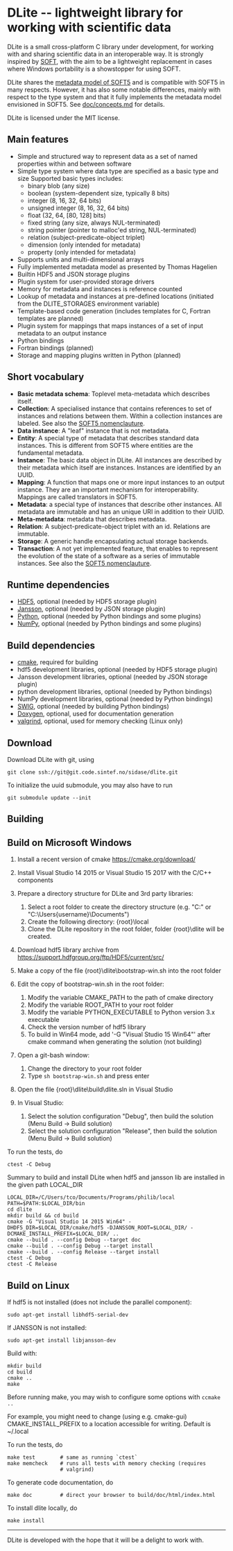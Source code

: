 DLite -- lightweight library for working with scientific data
=============================================================
DLite is a small cross-platform C library under development, for
working with and sharing scientific data in an interoperable way.  It
is strongly inspired by [SOFT][1], with the aim to be a lightweight
replacement in cases where Windows portability is a showstopper for
using SOFT.

DLite shares the [metadata model of SOFT5][2] and is compatible with
SOFT5 in many respects.  However, it has also some notable
differences, mainly with respect to the type system and that it fully
implements the metadata model envisioned in SOFT5.
See [doc/concepts.md](doc/concepts.md) for details.

DLite is licensed under the MIT license.


Main features
-------------
  - Simple and structured way to represent data as a set of named properties
    within and between software
  - Simple type system where data type are specified as a basic type and size
    Supported basic types includes:
      - binary blob (any size)
      - boolean (system-dependent size, typically 8 bits)
      - integer (8, 16, 32, 64 bits)
      - unsigned integer (8, 16, 32, 64 bits)
      - float (32, 64, [80, 128] bits)
      - fixed string (any size, always NUL-terminated)
      - string pointer (pointer to malloc'ed string, NUL-terminated)
      - relation (subject-predicate-object triplet)
      - dimension (only intended for metadata)
      - property (only intended for metadata)
  - Supports units and multi-dimensional arrays
  - Fully implemented metadata model as presented by Thomas Hagelien
  - Builtin HDF5 and JSON storage plugins
  - Plugin system for user-provided storage drivers
  - Memory for metadata and instances is reference counted
  - Lookup of metadata and instances at pre-defined locations (initiated
    from the DLITE_STORAGES environment variable)
  - Template-based code generation (includes templates for C, Fortran
    templates are planned)
  - Plugin system for mappings that maps instances of a set of input metadata
    to an output instance
  - Python bindings
  - Fortran bindings (planned)
  - Storage and mapping plugins written in Python (planned)


Short vocabulary
----------------
  - **Basic metadata schema**: Toplevel meta-metadata which describes itself.
  - **Collection**: A specialised instance that contains references to set
    of instances and relations between them.  Within a collection instances
    are labeled.  See also the [SOFT5 nomenclauture][SOFT5_nomenclauture].
  - **Data instance**: A "leaf" instance that is not metadata.
  - **Entity**: A special type of metadata that describes standard data
    instances.  This is different from SOFT5 where entities are the
    fundamental metadata.
  - **Instance**: The basic data object in DLite.  All instances are described
    by their metadata which itself are instances.  Instances are identified
    by an UUID.
  - **Mapping**: A function that maps one or more input instances to an
    output instance.  They are an important mechanism for interoperability.
    Mappings are called translators in SOFT5.
  - **Metadata**: a special type of instances that describe other instances.
    All metadata are immutable and has an unique URI in addition to their
    UUID.
  - **Meta-metadata**: metadata that describes metadata.
  - **Relation**: A subject-predicate-object triplet with an id. Relations
    are immutable.
  - **Storage**: A generic handle encapsulating actual storage backends.
  - **Transaction**: A not yet implemented feature, that enables to
    represent the evolution of the state of a software as a series of
    immutable instances.  See also the
    [SOFT5 nomenclauture][SOFT5_nomenclauture].


Runtime dependencies
--------------------
  - [HDF5][3], optional (needed by HDF5 storage plugin)
  - [Jansson][4], optional (needed by JSON storage plugin)
  - [Python][5], optional (needed by Python bindings and some plugins)
  - [NumPy][6], optional (needed by Python bindings and some plugins)


Build dependencies
------------------
  - [cmake][7], required for building
  - hdf5 development libraries, optional (needed by HDF5 storage plugin)
  - Jansson development libraries, optional (needed by JSON storage plugin)
  - python development libraries, optional (needed by Python bindings)
  - NumPy development libraries, optional (needed by Python bindings)
  - [SWIG][8], optional (needed by building Python bindings)
  - [Doxygen][9], optional, used for documentation generation
  - [valgrind][10], optional, used for memory checking (Linux only)


Download
--------
Download DLite with git, using

    git clone ssh://git@git.code.sintef.no/sidase/dlite.git

To initialize the uuid submodule, you may also have to run

    git submodule update --init


Building
--------

## Build on Microsoft Windows

1. Install a recent version of cmake https://cmake.org/download/
2. Install Visual Studio 14 2015 or Visual Studio 15 2017 with the
   C/C++ components

3. Prepare a directory structure for DLite and 3rd party libraries:
   1. Select a root folder to create the directory structure
      (e.g. "C:\" or "C:\Users\{username}\Documents\")
	2. Create the following directory: {root}\local
	3. Clone the DLite repository in the root folder, folder
           {root}\dlite will be created.
4. Download hdf5 library archive from
   https://support.hdfgroup.org/ftp/HDF5/current/src/
5. Make a copy of the file {root}\dlite\bootstrap-win.sh into the root
   folder
6. Edit the copy of bootstrap-win.sh in the root folder:
	1. Modify the variable CMAKE_PATH to the path of cmake directory
	2. Modify the variable ROOT_PATH to your root folder
	3. Modify the variable PYTHON_EXECUTABLE to Python version 3.x
	   executable
	4. Check the version number of hdf5 library
    5. To build in Win64 mode, add '-G "Visual Studio 15 Win64"' after
       cmake command when generating the solution (not building)
7. Open a git-bash window:
	1. Change the directory to your root folder
	2. Type `sh bootstrap-win.sh` and press enter
8. Open the file {root}\dlite\build\dlite.sln in Visual Studio
9. In Visual Studio:
    1. Select the solution configuration "Debug", then build the
       solution (Menu Build -> Build solution)
    2. Select the solution configuration "Release", then build the
       solution (Menu Build -> Build solution)

To run the tests, do

    ctest -C Debug


Summary to build and install DLite when hdf5 and jansson lib are installed
in the given path LOCAL_DIR

	LOCAL_DIR=/C/Users/tco/Documents/Programs/philib/local
	PATH=$PATH:$LOCAL_DIR/bin
	cd dlite
	mkdir build && cd build
	cmake -G "Visual Studio 14 2015 Win64" -DHDF5_DIR=$LOCAL_DIR/cmake/hdf5 -DJANSSON_ROOT=$LOCAL_DIR/ -DCMAKE_INSTALL_PREFIX=$LOCAL_DIR/ ..
	cmake --build . --config Debug --target doc
	cmake --build . --config Debug --target install
	cmake --build . --config Release --target install
	ctest -C Debug
	ctest -C Release


## Build on Linux

If hdf5 is not installed (does not include the parallel component):

    sudo apt-get install libhdf5-serial-dev

If JANSSON is not installed:

    sudo apt-get install libjansson-dev

Build with:

    mkdir build
    cd build
    cmake ..
    make

Before running make, you may wish to configure some options with
`ccmake ..`

For example, you might need to change (using e.g. cmake-gui)
CMAKE_INSTALL_PREFIX to a location accessible for writing. Default
is ~/.local


To run the tests, do

    make test        # same as running `ctest`
    make memcheck    # runs all tests with memory checking (requires
                     # valgrind)

To generate code documentation, do

    make doc         # direct your browser to build/doc/html/index.html

To install dlite locally, do

    make install


---

DLite is developed with the hope that it will be a delight to work with.

[1]: https://stash.code.sintef.no/projects/SOFT/repos/soft5/
[2]: https://github.com/NanoSim/Porto/blob/porto/Preview-Final-Release/doc/manual/02_soft_introduction.md#soft5-features
[3]: https://support.hdfgroup.org/HDF5/
[4]: http://www.digip.org/jansson/
[5]: https://www.python.org/
[6]: https://pypi.org/project/numpy/
[7]: https://cmake.org/
[8]: http://www.swig.org/
[9]: http://www.doxygen.org/
[10]: http://valgrind.org/
[SOFT5_nomenclauture]: https://confluence.code.sintef.no/display/SOFT/Nomenclature
